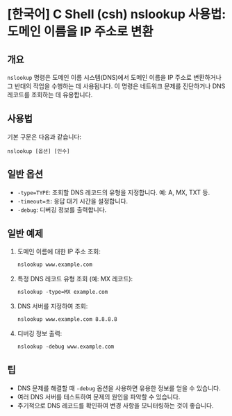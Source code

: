 # [한국어] C Shell (csh) nslookup 사용법: 도메인 이름을 IP 주소로 변환

## 개요
`nslookup` 명령은 도메인 이름 시스템(DNS)에서 도메인 이름을 IP 주소로 변환하거나 그 반대의 작업을 수행하는 데 사용됩니다. 이 명령은 네트워크 문제를 진단하거나 DNS 레코드를 조회하는 데 유용합니다.

## 사용법
기본 구문은 다음과 같습니다:
```
nslookup [옵션] [인수]
```

## 일반 옵션
- `-type=TYPE`: 조회할 DNS 레코드의 유형을 지정합니다. 예: A, MX, TXT 등.
- `-timeout=초`: 응답 대기 시간을 설정합니다.
- `-debug`: 디버깅 정보를 출력합니다.

## 일반 예제
1. 도메인 이름에 대한 IP 주소 조회:
   ```csh
   nslookup www.example.com
   ```

2. 특정 DNS 레코드 유형 조회 (예: MX 레코드):
   ```csh
   nslookup -type=MX example.com
   ```

3. DNS 서버를 지정하여 조회:
   ```csh
   nslookup www.example.com 8.8.8.8
   ```

4. 디버깅 정보 출력:
   ```csh
   nslookup -debug www.example.com
   ```

## 팁
- DNS 문제를 해결할 때 `-debug` 옵션을 사용하면 유용한 정보를 얻을 수 있습니다.
- 여러 DNS 서버를 테스트하여 문제의 원인을 파악할 수 있습니다.
- 주기적으로 DNS 레코드를 확인하여 변경 사항을 모니터링하는 것이 좋습니다.